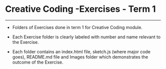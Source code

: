# Creative Coding  -Exercises - Term 1

---
- Folders of Exercises done in term 1 for Creative Coding module.

- Each Exercise folder is clearly labeled with number and name relevant to the Exercise.

-  Each folder contains an index.html file, sketch.js (where major code goes), README.md file and Images folder which demonstrates the outcome of the Exercise.

```
